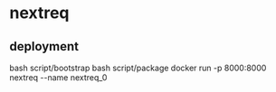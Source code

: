 # nextreq

## deployment
bash script/bootstrap
bash script/package
docker run -p 8000:8000 nextreq --name nextreq_0
